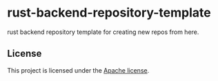 # rust-backend-repository-template
rust backend repository template for creating new repos from here.

## License

This project is licensed under the [Apache license](LICENSE-APACHE2).
